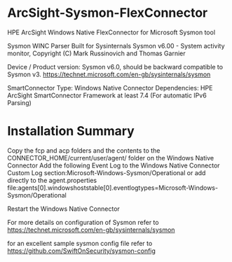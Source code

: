 # ArcSight-Sysmon-FlexConnector
HPE ArcSight Windows Native FlexConnector for Microsoft Sysmon tool

Sysmon WINC Parser
Built for Sysinternals Sysmon v6.00 - System activity monitor, Copyright (C) Mark Russinovich and Thomas Garnier

Device / Product version: Sysmon v6.0, should be backward compatible to Sysmon v3.
https://technet.microsoft.com/en-gb/sysinternals/sysmon

SmartConnector Type: Windows Native Connector
Dependencies: HPE ArcSight SmartConnector Framework at least 7.4 (For automatic IPv6 Parsing)

# Installation Summary
Copy the fcp and acp folders and the contents to the CONNECTOR_HOME/current/user/agent/ folder on the Windows Native Connector
Add the following Event Log to the Windows Native Connector Custom Log section:Microsoft-Windows-Sysmon/Operational
or add directly to the agent.properties file:agents[0].windowshoststable[0].eventlogtypes=Microsoft-Windows-Sysmon/Operational 

Restart the Windows Native Connector

For more details on configuration of Sysmon refer to https://technet.microsoft.com/en-gb/sysinternals/sysmon

for an excellent sample sysmon config file refer to https://github.com/SwiftOnSecurity/sysmon-config
